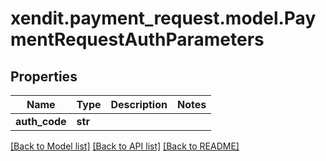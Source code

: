 # xendit.payment_request.model.PaymentRequestAuthParameters


## Properties
| Name | Type | Description | Notes |
| ------------ | ------------- | ------------- | ------------- |
| **auth_code** | **str** |  |  |


[[Back to Model list]](../README.md#documentation-for-models) [[Back to API list]](../README.md#documentation-for-api-endpoints) [[Back to README]](../README.md)


